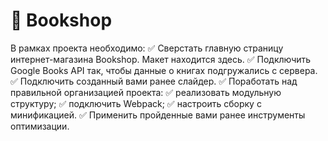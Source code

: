 # :ledger: Bookshop
В рамках проекта необходимо:
:white_check_mark: Сверстать главную страницу интернет-магазина Bookshop. Макет находится здесь.
:white_check_mark: Подключить Google Books API так, чтобы данные о книгах подгружались с сервера.
:white_check_mark: Подключить созданный вами ранее слайдер.
:white_check_mark: Поработать над правильной организацией проекта:
:white_check_mark: реализовать модульную структуру;
:white_check_mark: подключить Webpack;
:white_check_mark: настроить сборку с минификацией.
:white_check_mark: Применить пройденные вами ранее инструменты оптимизации.
